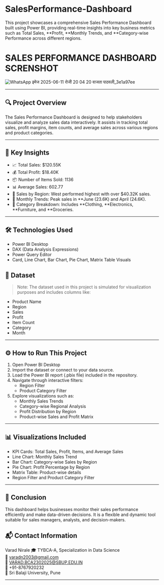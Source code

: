 # SalesPerformance-Dashboard
This project showcases a comprehensive Sales Performance Dashboard built using Power BI, providing real-time insights into key business metrics such as Total Sales, **Profit, **Monthly Trends, and **Category-wise Performance across different regions.

# SALES PERFORMANCE DASHBOARD SCRENSHOT 
![WhatsApp इमेज 2025-06-11 रोजी 20 04 20 वाजता पाठवली_3e1a97ee](https://github.com/user-attachments/assets/c48f01dd-046e-4746-bbdf-c13cdab2f498)



---

## 🔍 Project Overview

The Sales Performance Dashboard is designed to help stakeholders visualize and analyze sales data interactively. It assists in tracking total sales, profit margins, item counts, and average sales across various regions and product categories.

---

## 📌 Key Insights

- 📈 Total Sales: $120.55K
- 💰 Total Profit: $18.40K
- 📦 Number of Items Sold: 1136
- 📊 Average Sales: 602.77
- 📍 Sales by Region: West performed highest with over $40.32K sales.
- 📅 Monthly Trends: Peak sales in **June (23.6K) and April (24.6K).
- 🧭 Category Breakdown: Includes **Clothing, **Electronics, **Furniture, and **Groceries.

---

## 🛠 Technologies Used

- Power BI Desktop
- DAX (Data Analysis Expressions)
- Power Query Editor
- Card, Line Chart, Bar Chart, Pie Chart, Matrix Table Visuals
## 📂 Dataset

> Note: The dataset used in this project is simulated for visualization purposes and includes columns like:
- Product Name
- Region
- Sales
- Profit
- Item Count
- Category
- Month

---

## ⚙ How to Run This Project

1. Open Power BI Desktop
2. Import the dataset or connect to your data source.
3. Load the Power BI report (.pbix file) included in the repository.
4. Navigate through interactive filters:
   - Region Filter
   - Product Category Filter
5. Explore visualizations such as:
   - Monthly Sales Trends
   - Category-wise Regional Analysis
   - Profit Distribution by Region
   - Product-wise Sales and Profit Matrix

---

## 📊 Visualizations Included

- KPI Cards: Total Sales, Profit, Items, and Average Sales
- Line Chart: Monthly Sales Trend
- Bar Chart: Category-wise Sales by Region
- Pie Chart: Profit Percentage by Region
- Matrix Table: Product-wise details
- Region Filter and Product Category Filter

---

## 🧾 Conclusion

This dashboard helps businesses monitor their sales performance efficiently and make data-driven decisions. It is a flexible and dynamic tool suitable for sales managers, analysts, and decision-makers.

## 📬 Contact Information

Varad Nirale 
🎓 TYBCA-A, Specialization in Data Science  
📧 [varadn2003@gmail.com](mailto:varadn2003@gmail.com)  
📧 [VARAD.BCA2302025@SBUP.EDU.IN](mailto:VARAD.BCA2302025@SBUP.EDU.IN)  
📱 ‪‪+91-8767920232‬‬  
🏫 Sri Balaji University, Pune  

---
